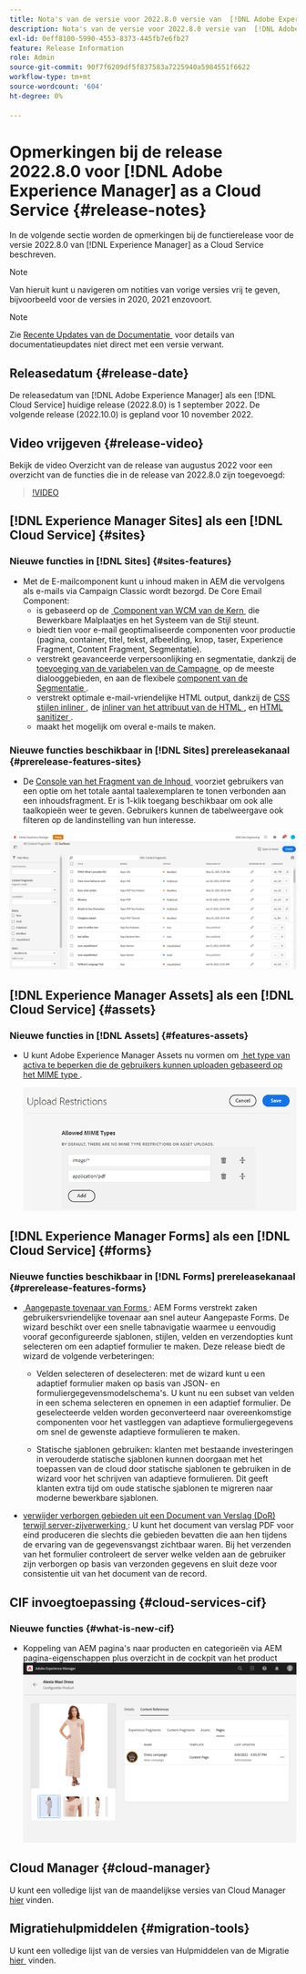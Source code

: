 ```yaml
---
title: Nota's van de versie voor 2022.8.0 versie van  [!DNL Adobe Experience Manager]  as a Cloud Service.
description: Nota's van de versie voor 2022.8.0 versie van  [!DNL Adobe Experience Manager]  as a Cloud Service.
exl-id: 0eff8100-5990-4553-8373-445fb7e6fb27
feature: Release Information
role: Admin
source-git-commit: 90f7f6209df5f837583a7225940a5984551f6622
workflow-type: tm+mt
source-wordcount: '604'
ht-degree: 0%

---
```


# Opmerkingen bij de release 2022.8.0 voor [!DNL Adobe Experience Manager] as a Cloud Service {#release-notes}

In de volgende sectie worden de opmerkingen bij de functierelease voor de versie 2022.8.0 van [!DNL Experience Manager] as a Cloud Service beschreven.

>[!NOTE]
>
>Van hieruit kunt u navigeren om notities van vorige versies vrij te geven, bijvoorbeeld voor de versies in 2020, 2021 enzovoort.

>[!NOTE]
>
>Zie [&#x200B; Recente Updates van de Documentatie &#x200B;](https://experienceleague.adobe.com/docs/experience-manager-release-information/aem-release-updates/doc-updates/documentation-updates.html?lang=nl-NL) voor details van documentatieupdates niet direct met een versie verwant.

## Releasedatum {#release-date}

De releasedatum van [!DNL Adobe Experience Manager] als een [!DNL Cloud Service] huidige release (2022.8.0) is 1 september 2022.
De volgende release (2022.10.0) is gepland voor 10 november 2022.

## Video vrijgeven {#release-video}

Bekijk de video Overzicht van de release van augustus 2022 voor een overzicht van de functies die in de release van 2022.8.0 zijn toegevoegd:

>[!VIDEO](https://video.tv.adobe.com/v/346608/?quality=12)

## [!DNL Experience Manager Sites] als een [!DNL Cloud Service] {#sites}

### Nieuwe functies in [!DNL Sites] {#sites-features}

* Met de E-mailcomponent kunt u inhoud maken in AEM die vervolgens als e-mails via Campaign Classic wordt bezorgd. De Core Email Component:
   * is gebaseerd op de [&#x200B; Component van WCM van de Kern &#x200B;](https://github.com/adobe/aem-core-wcm-components) die Bewerkbare Malplaatjes en het Systeem van de Stijl steunt.
   * biedt tien voor e-mail geoptimaliseerde componenten voor productie (pagina, container, titel, tekst, afbeelding, knop, taser, Experience Fragment, Content Fragment, Segmentatie).
   * verstrekt geavanceerde verpersoonlijking en segmentatie, dankzij de [&#x200B; toevoeging van de variabelen van de Campagne &#x200B;](https://github.com/adobe/aem-core-email-components/wiki/RTE-Personalization) op de meeste dialooggebieden, en aan de flexibele [&#x200B; component van de Segmentatie &#x200B;](https://github.com/adobe/aem-core-email-components/wiki/Segmentation-component-(Technical-Documentation)).
   * verstrekt optimale e-mail-vriendelijke HTML output, dankzij de [&#x200B; CSS stijlen inliner &#x200B;](https://github.com/adobe/aem-core-email-components/wiki/HTML-Inliner:-Technical-documentation), de [&#x200B; inliner van het attribuut van de HTML &#x200B;](https://github.com/adobe/aem-core-email-components/wiki/HTML-Inliner:-Technical-documentation), en [&#x200B; HTML sanitizer &#x200B;](https://github.com/adobe/aem-core-email-components/wiki/HTML-sanitizing:-Technical-documentation).
   * maakt het mogelijk om overal e-mails te maken.

### Nieuwe functies beschikbaar in [!DNL Sites] prereleasekanaal {#prerelease-features-sites}

* De [&#x200B; Console van het Fragment van de Inhoud &#x200B;](/help/sites-cloud/administering/content-fragments/managing.md#content-fragments-console) voorziet gebruikers van een optie om het totale aantal taalexemplaren te tonen verbonden aan een inhoudsfragment. Er is 1-klik toegang beschikbaar om ook alle taalkopieën weer te geven. Gebruikers kunnen de tabelweergave ook filteren op de landinstelling van hun interesse.

![&#x200B; de Talen van de Fragmenten van de Inhoud &#x200B;](/help/release-notes/assets/cfconsole-languages.png)

## [!DNL Experience Manager Assets] als een [!DNL Cloud Service] {#assets}

### Nieuwe functies in [!DNL Assets] {#features-assets}

* U kunt Adobe Experience Manager Assets nu vormen om [&#x200B; het type van activa te beperken die de gebruikers kunnen uploaden gebaseerd op het MIME type &#x200B;](/help/assets/configure-asset-upload-restrictions.md).

  ![&#x200B; Activa uploadt beperkingen &#x200B;](/help/assets/assets/asset-upload-restrictions.png)

## [!DNL Experience Manager Forms] als een [!DNL Cloud Service] {#forms}

### Nieuwe functies beschikbaar in [!DNL Forms] prereleasekanaal {#prerelease-features-forms}

* [&#x200B; Aangepaste tovenaar van Forms &#x200B;](/help/forms/creating-adaptive-form.md): AEM Forms verstrekt zaken gebruikersvriendelijke tovenaar aan snel auteur Aangepaste Forms. De wizard beschikt over een snelle tabnavigatie waarmee u eenvoudig vooraf geconfigureerde sjablonen, stijlen, velden en verzendopties kunt selecteren om een adaptief formulier te maken. Deze release biedt de wizard de volgende verbeteringen:

   * Velden selecteren of deselecteren: met de wizard kunt u een adaptief formulier maken op basis van JSON- en formuliergegevensmodelschema&#39;s. U kunt nu een subset van velden in een schema selecteren en opnemen in een adaptief formulier. De geselecteerde velden worden geconverteerd naar overeenkomstige componenten voor het vastleggen van adaptieve formuliergegevens om snel de gewenste adaptieve formulieren te maken.

   * Statische sjablonen gebruiken: klanten met bestaande investeringen in verouderde statische sjablonen kunnen doorgaan met het toepassen van de cloud door statische sjablonen te gebruiken in de wizard voor het schrijven van adaptieve formulieren. Dit geeft klanten extra tijd om oude statische sjablonen te migreren naar moderne bewerkbare sjablonen.

* [&#x200B; verwijder verborgen gebieden uit een Document van Verslag (DoR) terwijl server-zijverwerking &#x200B;](/help/forms/generate-document-of-record-for-non-xfa-based-adaptive-forms.md): U kunt het document van verslag PDF voor eind produceren die slechts die gebieden bevatten die aan hen tijdens de ervaring van de gegevensvangst zichtbaar waren. Bij het verzenden van het formulier controleert de server welke velden aan de gebruiker zijn verborgen op basis van verzonden gegevens en sluit deze voor consistentie uit van het document van de record.

## CIF invoegtoepassing {#cloud-services-cif}

### Nieuwe functies {#what-is-new-cif}

* Koppeling van AEM pagina&#39;s naar producten en categorieën via AEM pagina-eigenschappen plus overzicht in de cockpit van het product
  ![&#x200B; de paginakoppeling van de productcockpit &#x200B;](/help/assets/CIF/product_cockpit_page_association.png)

## Cloud Manager {#cloud-manager}

U kunt een volledige lijst van de maandelijkse versies van Cloud Manager [&#x200B; hier &#x200B;](/help/implementing/cloud-manager/release-notes/current.md) vinden.

## Migratiehulpmiddelen {#migration-tools}

U kunt een volledige lijst van de versies van Hulpmiddelen van de Migratie [&#x200B; hier &#x200B;](/help/journey-migration/release-notes/release-notes-migration-tools-current.md) vinden.
